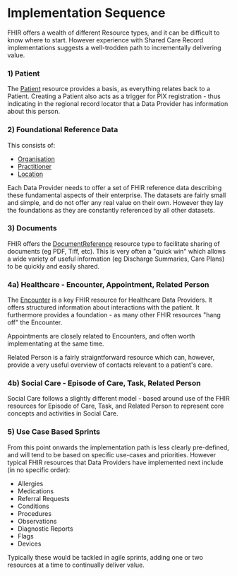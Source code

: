 # **Implementation Sequence**

FHIR offers a wealth of different Resource types, and it can be difficult to know where to start. However experience with Shared Care Record implementations suggests a well-trodden path to incrementally delivering value.

### **1) Patient**

 The [Patient](StructureDefinition-Interweave-Patient.html) resource provides a basis, as everything relates back to a Patient. Creating a Patient also acts as a trigger for PIX registration - thus indicating in the regional record locator that a Data Provider has information about this person.

### **2) Foundational Reference Data**

This consists of:

 - [Organisation](StructureDefinition-Interweave-Organization.html)
 - [Practitioner](StructureDefinition-Interweave-Practitioner.html)
 - [Location](StructureDefinition-Interweave-Location.html)

 Each Data Provider needs to offer a set of FHIR reference data describing these fundamental aspects of their enterprise. The datasets are fairly small and simple, and do not offer any real value on their own. However they lay the foundations as they are constantly referenced by all other datasets.

### **3) Documents**

FHIR offers the [DocumentReference](StructureDefinition-Interweave-DocumentReference.html) resource type to facilitate sharing of documents (eg PDF, Tiff, etc). This is very often a "quick win" which allows a wide variety of useful information (eg Discharge Summaries, Care Plans) to be quickly and easily shared.


### **4a) Healthcare - Encounter, Appointment, Related Person**

 The [Encounter](StructureDefinition-Interweave-Encounter.html) is a key FHIR resource for Healthcare Data Providers. It offers structured information about interactions with the patient. It furthermore provides a foundation - as many other FHIR resources "hang off" the Encounter.

 Appointments are closely related to Encounters, and often worth implementating at the same time.

 Related Person is a fairly straigntforward resource which can, however, provide a very useful overview of contacts relevant to a patient's care.


### **4b) Social Care - Episode of Care, Task, Related Person**

Social Care follows a slightly different model - based around use of the FHIR resources for Episode of Care, Task, and Related Person to represent core concepts and activities in Social Care.

### **5) Use Case Based Sprints**
From this point onwards the implementation path is less clearly pre-defined, and will tend to be based on specific use-cases and priorities. However typical FHIR resources that Data Providers have implemented next include (in no specific order):
 - Allergies
 - Medications
 - Referral Requests
 - Conditions
 - Procedures
 - Observations
 - Diagnostic Reports
 - Flags
 - Devices

Typically these would be tackled in agile sprints, adding one or two resources at a time to continually deliver value.

